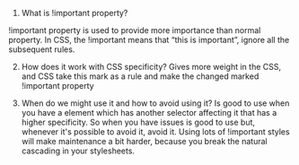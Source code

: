 
  1. What is !important property? 

  !important property is used to provide more importance than normal property. In CSS, the !important means that “this is important”, ignore all the subsequent rules.



 2. How does it work with CSS specificity? 
Gives more weight in the CSS, and CSS take this mark as a rule and make the changed marked !important property



 3. When do we might use it and how to avoid using it?
 Is good to use when you have a element which has another selector affecting it that has a higher specificity. So when you have issues is good to use but, whenever it's possible to avoid it, avoid it. Using lots of !important styles will make maintenance a bit harder, because you break the natural cascading in your stylesheets.




